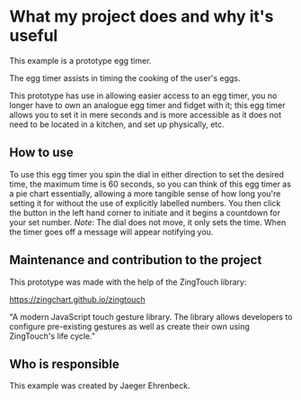 # What my project does and why it's useful
This example is a prototype egg timer.

The egg timer assists in timing the cooking of the user's eggs.

This prototype has use in allowing easier access to an egg timer, you no longer have to own an analogue egg timer and fidget with it; this egg timer allows you to set it in mere seconds and is more accessible as it does not need to be located in a kitchen, and set up physically, etc.

## How to use
To use this egg timer you spin the dial in either direction to set the desired time, the maximum time is 60 seconds, so you can think of this egg timer as a pie chart essentially, allowing a more tangible sense of how long you're setting it for without the use of explicitly labelled numbers. You then click the button in the left hand corner to initiate and it begins a countdown for your set number. *Note*: The dial does not move, it only sets the time. When the timer goes off a message will appear notifying you.

## Maintenance and contribution to the project
This prototype was made with the help of the ZingTouch library:

https://zingchart.github.io/zingtouch

"A modern JavaScript touch gesture library. The library allows developers to configure pre-existing gestures as well as create their own using ZingTouch's life cycle."

## Who is responsible
This example was created by Jaeger Ehrenbeck.
